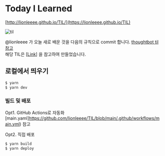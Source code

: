 # Today I Learned

[http://lionleeee.github.io/TIL/](https://lionleeee.github.io/TIL)


![til](https://user-images.githubusercontent.com/3839771/88662649-37dd7480-d115-11ea-8e26-a56669cbfe83.gif)

@lionleeee 가 오늘 새로 배운 것을 다음의 규칙으로 commit 합니다. [thoughtbot til 참고](https://github.com/thoughtbot/til)
<br/>
해당 TIL은 [[Link](http://milooy.github.io/TIL/)] 을 참고하여 만들었습니다. 

## 로컬에서 띄우기
```bash
$ yarn
$ yarn dev
```



### 빌드 및 배포

Opt1. GitHub Actions로 자동화
[main.yaml]https://github.com/lionleeee/TIL/blob/main/.github/workflows/main.yml) 참고

Opt2. 직접 배포
```bash
$ yarn build
$ yarn deploy
```
